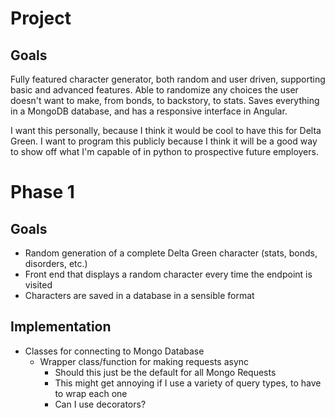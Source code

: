 # Project
## Goals
Fully featured character generator, both random and user driven, supporting basic and
advanced features. Able to randomize any choices the user doesn't want to make, from
bonds, to backstory, to stats. Saves everything in a MongoDB database, and has a 
responsive interface in Angular. 

I want this personally, because I think it would be cool to have this for Delta Green. 
I want to program this publicly because I think it will be a good way to show off what
I'm capable of in python to prospective future employers.

# Phase 1

## Goals
* Random generation of a complete Delta Green character (stats, bonds, disorders, etc.)
* Front end that displays a random character every time the endpoint is visited
* Characters are saved in a database in a sensible format

## Implementation 
* Classes for connecting to Mongo Database
    * Wrapper class/function for making requests async
        * Should this just be the default for all Mongo Requests
        * This might get annoying if I use a variety of query types, to have to wrap 
        each one
        * Can I use decorators?
